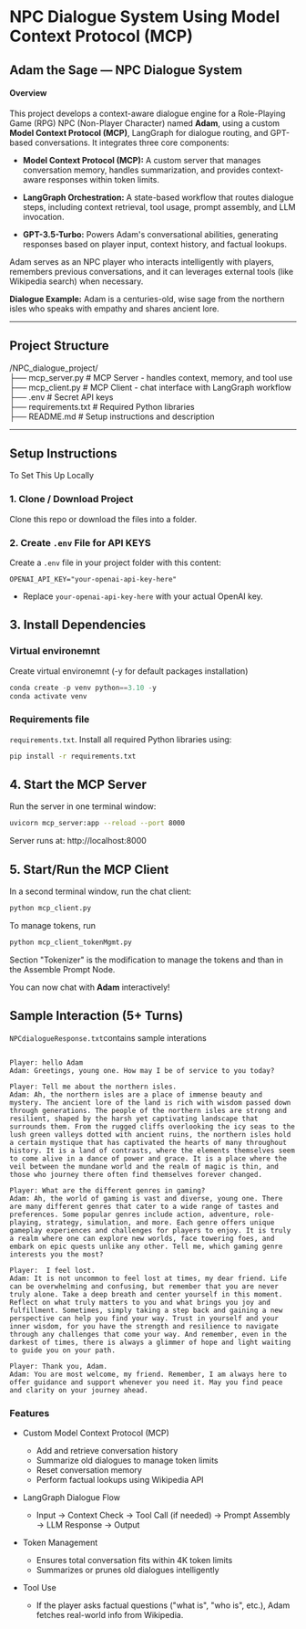 # NPC Dialogue System Using Model Context Protocol (MCP)

## Adam the Sage — NPC Dialogue System

#### Overview
This project develops a context-aware dialogue engine for a Role-Playing Game (RPG) NPC (Non-Player Character) named **Adam**, using a custom **Model Context Protocol (MCP)**, LangGraph for dialogue routing, and GPT-based conversations. It integrates three core components:

- __Model Context Protocol (MCP):__
A custom server that manages conversation memory, handles summarization, and provides context-aware responses within token limits.

- __LangGraph Orchestration:__
A state-based workflow that routes dialogue steps, including context retrieval, tool usage, prompt assembly, and LLM invocation.

- __GPT-3.5-Turbo:__
Powers Adam's conversational abilities, generating responses based on player input, context history, and factual lookups.

Adam serves as an NPC player who interacts intelligently with players, remembers previous conversations, and it can leverages external tools (like Wikipedia search) when necessary.

__Dialogue Example:__ Adam is a centuries-old, wise sage from the northern isles who speaks with empathy and shares ancient lore.

---

## Project Structure
/NPC_dialogue_project/ \
├── mcp_server.py     # MCP Server - handles context, memory, and tool use \
├── mcp_client.py     # MCP Client - chat interface with LangGraph workflow  \
├── .env              # Secret API keys  \
├── requirements.txt  # Required Python libraries \
├── README.md         # Setup instructions and description 

---

## Setup Instructions
To Set This Up Locally

### 1. Clone / Download Project
Clone this repo or download the files into a folder.

### 2. Create `.env` File for API KEYS
Create a `.env` file in your project folder with this content:

```env
OPENAI_API_KEY="your-openai-api-key-here"
```

- Replace `your-openai-api-key-here` with your actual OpenAI key.

## 3. Install Dependencies
### Virtual environemnt 
Create virtual environemnt (-y for default packages installation)
```python
conda create -p venv python==3.10 -y
conda activate venv
```

### Requirements file
`requirements.txt`. Install all required Python libraries using:
```bash
pip install -r requirements.txt
```

## 4. Start the MCP Server
Run the server in one terminal window:
```bash
uvicorn mcp_server:app --reload --port 8000
```
Server runs at: http://localhost:8000

## 5. Start/Run the MCP Client
In a second terminal window, run the chat client:
```bash
python mcp_client.py
```

To manage tokens, run
```bash
python mcp_client_tokenMgmt.py
```
Section "Tokenizer" is the modification to manage the tokens and than in the Assemble Prompt Node.

You can now chat with **Adam** interactively!

## Sample Interaction (5+ Turns)
`NPCdialogueResponse.txt`contains sample interations
```text

Player: hello Adam
Adam: Greetings, young one. How may I be of service to you today?

Player: Tell me about the northern isles.
Adam: Ah, the northern isles are a place of immense beauty and mystery. The ancient lore of the land is rich with wisdom passed down through generations. The people of the northern isles are strong and resilient, shaped by the harsh yet captivating landscape that surrounds them. From the rugged cliffs overlooking the icy seas to the lush green valleys dotted with ancient ruins, the northern isles hold a certain mystique that has captivated the hearts of many throughout history. It is a land of contrasts, where the elements themselves seem to come alive in a dance of power and grace. It is a place where the veil between the mundane world and the realm of magic is thin, and those who journey there often find themselves forever changed.

Player: What are the different genres in gaming?
Adam: Ah, the world of gaming is vast and diverse, young one. There are many different genres that cater to a wide range of tastes and preferences. Some popular genres include action, adventure, role-playing, strategy, simulation, and more. Each genre offers unique gameplay experiences and challenges for players to enjoy. It is truly a realm where one can explore new worlds, face towering foes, and embark on epic quests unlike any other. Tell me, which gaming genre interests you the most?

Player:  I feel lost.
Adam: It is not uncommon to feel lost at times, my dear friend. Life can be overwhelming and confusing, but remember that you are never truly alone. Take a deep breath and center yourself in this moment. Reflect on what truly matters to you and what brings you joy and fulfillment. Sometimes, simply taking a step back and gaining a new perspective can help you find your way. Trust in yourself and your inner wisdom, for you have the strength and resilience to navigate through any challenges that come your way. And remember, even in the darkest of times, there is always a glimmer of hope and light waiting to guide you on your path.

Player: Thank you, Adam.
Adam: You are most welcome, my friend. Remember, I am always here to offer guidance and support whenever you need it. May you find peace and clarity on your journey ahead.
```

### Features
- Custom Model Context Protocol (MCP)
  - Add and retrieve conversation history
  - Summarize old dialogues to manage token limits
  - Reset conversation memory
  - Perform factual lookups using Wikipedia API

- LangGraph Dialogue Flow
  - Input $\rightarrow$ Context Check $\rightarrow$ Tool Call (if needed) $\rightarrow$ Prompt Assembly $\rightarrow$ LLM Response $\rightarrow$ Output

- Token Management
  - Ensures total conversation fits within 4K token limits
  - Summarizes or prunes old dialogues intelligently

- Tool Use
  - If the player asks factual questions ("what is", "who is", etc.), Adam fetches real-world info from Wikipedia.

